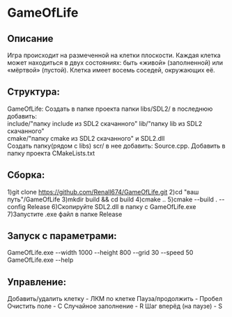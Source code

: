 # GameOfLife
## Описание
Игра происходит на размеченной на клетки плоскости. Каждая клетка может находиться в двух состояниях: быть «живой» (заполненной) или «мёртвой» (пустой). Клетка имеет восемь соседей, окружающих её. 
## Структура:
GameOfLife:
Создать в папке проекта папки libs/SDL2/ в последнюю добавить:         
include/"папку include из SDL2 скачанного"
lib/"папку lib из SDL2 скачанного"     
cmake/"папку cmake из SDL2 скачанного" и SDL2.dll     
Создать папку(рядом с libs) scr/ в нее добавить:
Source.cpp.
Добавить в папку проекта CMakeLists.txt

## Сборка:
1)git clone https://github.com/Renall674/GameOfLife.git
2)cd "ваш путь"/GameOfLife
3)mkdir build && cd build
4)cmake ..
5)cmake --build . --config Release
6)Скопируйте SDL2.dll в папку с GameOfLife.exe
7)Запустите .exe файл в папке Release

## Запуск с параметрами:
GameOfLife.exe --width 1000 --height 800 --grid 30 --speed 50
GameOfLife.exe --help

## Управление:
Добавить/удалить клетку	- ЛКМ по клетке
Пауза/продолжить - Пробел
Очистить поле - C
Случайное заполнение - R
Шаг вперёд (на паузе) - S
